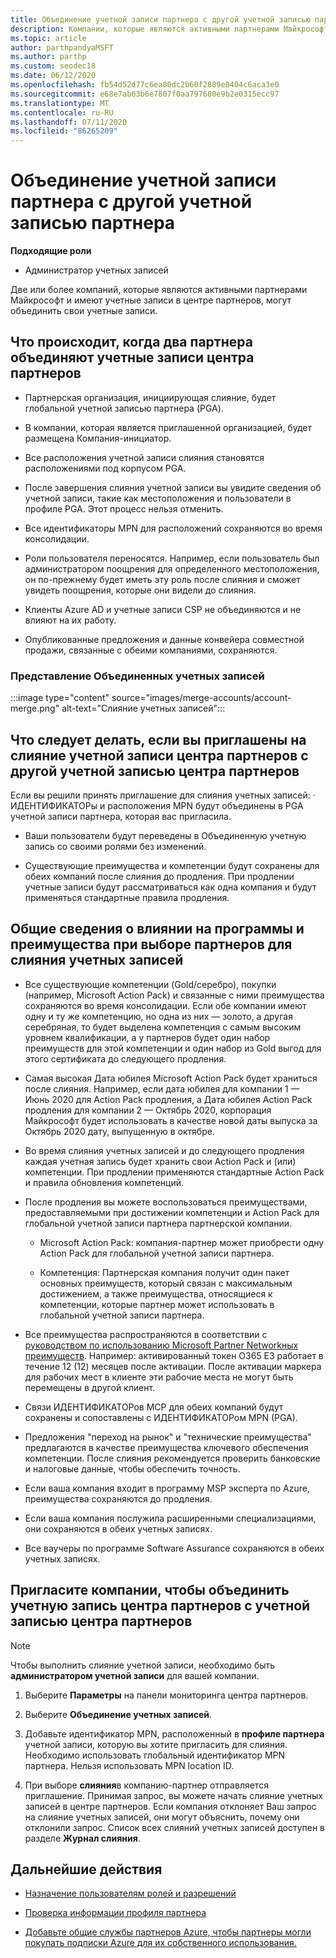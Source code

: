```yaml
---
title: Объединение учетной записи партнера с другой учетной записью партнера
description: Компании, которые являются активными партнерами Майкрософт в центре партнеров, могут объединять свои учетные записи.
ms.topic: article
author: parthpandyaMSFT
ms.author: parthp
ms.custom: seodec18
ms.date: 06/12/2020
ms.openlocfilehash: fb54d52d77c6ea80dc2b60f2889e8404c6aca3e0
ms.sourcegitcommit: e68e7ab63b6e7807f0aa797680e9b2e0315ecc97
ms.translationtype: MT
ms.contentlocale: ru-RU
ms.lasthandoff: 07/11/2020
ms.locfileid: "86265209"
---
```

# <a name="merge-your-partner-account-with-another-partner-account"></a>Объединение учетной записи партнера с другой учетной записью партнера

**Подходящие роли**

- Администратор учетных записей

Две или более компаний, которые являются активными партнерами Майкрософт и имеют учетные записи в центре партнеров, могут объединить свои учетные записи.

## <a name="what-happens-when-two-partners-elect-to-merge-their-partner-center-accounts"></a>Что происходит, когда два партнера объединяют учетные записи центра партнеров

- Партнерская организация, инициирующая слияние, будет глобальной учетной записью партнера (PGA).

- В компании, которая является приглашенной организацией, будет размещена Компания-инициатор.

- Все расположения учетной записи слияния становятся расположениями под корпусом PGA.

- После завершения слияния учетной записи вы увидите сведения об учетной записи, такие как местоположения и пользователи в профиле PGA. Этот процесс нельзя отменить.

- Все идентификаторы MPN для расположений сохраняются во время консолидации.

- Роли пользователя переносятся. Например, если пользователь был администратором поощрения для определенного местоположения, он по-прежнему будет иметь эту роль после слияния и сможет увидеть поощрения, которые они видели до слияния.

- Клиенты Azure AD и учетные записи CSP не объединяются и не влияют на их работу.

- Опубликованные предложения и данные конвейера совместной продажи, связанные с обеими компаниями, сохраняются.

### <a name="view-of-merged-accounts"></a>Представление Объединенных учетных записей

:::image type="content" source="images/merge-accounts/account-merge.png" alt-text="Слияние учетных записей":::

## <a name="what-to-expect-if-you-have-been-invited-to-merge-your-partner-center-account-with-another-partner-center-account"></a>Что следует делать, если вы приглашены на слияние учетной записи центра партнеров с другой учетной записью центра партнеров

Если вы решили принять приглашение для слияния учетных записей: · ИДЕНТИФИКАТОРы и расположения MPN будут объединены в PGA учетной записи партнера, которая вас пригласила.

- Ваши пользователи будут переведены в Объединенную учетную запись со своими ролями без изменений.

- Существующие преимущества и компетенции будут сохранены для обеих компаний после слияния до продления. При продлении учетные записи будут рассматриваться как одна компания и будут применяться стандартные правила продления.

## <a name="understand-the-impacts-to-programs-and-benefits-when-partners-elect-to-merge-accounts"></a>Общие сведения о влиянии на программы и преимущества при выборе партнеров для слияния учетных записей

- Все существующие компетенции (Gold/серебро), покупки (например, Microsoft Action Pack) и связанные с ними преимущества сохраняются во время консолидации. Если обе компании имеют одну и ту же компетенцию, но одна из них — золото, а другая серебряная, то будет выделена компетенция с самым высоким уровнем квалификации, а у партнеров будет один набор преимуществ для этой компетенции и один набор из Gold выгод для этого сертификата до следующего продления. 

- Самая высокая Дата юбилея Microsoft Action Pack будет храниться после слияния. Например, если дата юбилея для компании 1 — Июнь 2020 для Action Pack продления, а Дата юбилея Action Pack продления для компании 2 — Октябрь 2020, корпорация Майкрософт будет использовать в качестве новой даты выпуска за Октябрь 2020 дату, выпущенную в октябре.

- Во время слияния учетных записей и до следующего продления каждая учетная запись будет хранить свои Action Pack и (или) компетенции. При продлении применяются стандартные Action Pack и правила обновления компетенций.

- После продления вы можете воспользоваться преимуществами, предоставляемыми при достижении компетенции и Action Pack для глобальной учетной записи партнера партнерской компании.

  - Microsoft Action Pack: компания-партнер может приобрести одну Action Pack для глобальной учетной записи партнера.

  - Компетенция: Партнерская компания получит один пакет основных преимуществ, который связан с максимальным достижением, а также преимущества, относящиеся к компетенции, которые партнер может использовать в глобальной учетной записи партнера.

- Все преимущества распространяются в соответствии с [руководством по использованию Microsoft Partner Networkных преимуществ](https://aka.ms/partner-benefits-use-guide). Например: активированный токен O365 E3 работает в течение 12 (12) месяцев после активации. После активации маркера для рабочих мест в клиенте эти рабочие места не могут быть перемещены в другой клиент.

- Связи ИДЕНТИФИКАТОРов MCP для обеих компаний будут сохранены и сопоставлены с ИДЕНТИФИКАТОРом MPN (PGA).

- Предложения "переход на рынок" и "технические преимущества" предлагаются в качестве преимущества ключевого обеспечения компетенции. После слияния рекомендуется проверить банковские и налоговые данные, чтобы обеспечить точность.

- Если ваша компания входит в программу MSP эксперта по Azure, преимущества сохраняются до продления.

- Если ваша компания послужила расширенными специализациями, они сохраняются в обеих учетных записях.

- Все ваучеры по программе Software Assurance сохраняются в обеих учетных записях. 

## <a name="invite-a-company-to-merge-their-partner-center-account-with-your-partner-center-account"></a>Пригласите компании, чтобы объединить учетную запись центра партнеров с учетной записью центра партнеров

>[!Note]
>Чтобы выполнить слияние учетной записи, необходимо быть **администратором учетной записи** для вашей компании.

1. Выберите **Параметры** на панели мониторинга центра партнеров. 

2. Выберите **Объединение учетных записей**.

3. Добавьте идентификатор MPN, расположенный в **профиле партнера** учетной записи, которую вы хотите пригласить для слияния. Необходимо использовать глобальный идентификатор MPN партнера. Нельзя использовать MPN location ID.

4. При выборе **слияния**в компанию-партнер отправляется приглашение. Принимая запрос, вы можете начать слияние учетных записей в центре партнеров. Если компания отклоняет Ваш запрос на слияние учетных записей, они могут объяснить, почему они отклонили запрос. Список всех слияний учетных записей доступен в разделе **Журнал слияния**.

## <a name="next-steps"></a>Дальнейшие действия

- [Назначение пользователям ролей и разрешений](permissions-overview.md)

- [Проверка информации профиля партнера](update-your-partner-profile.md)

- [Добавьте общие службы партнеров Azure, чтобы партнеры могли покупать подписки Azure для их собственного использования.](shared-services.md)
